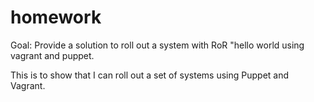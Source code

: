 homework
========

Goal: Provide a solution to roll out a system with RoR "hello world using vagrant and puppet. 

This is to show that I can roll out a set of systems using Puppet and Vagrant.
